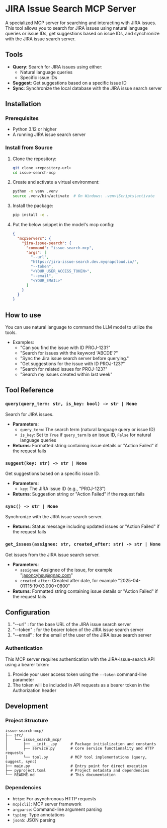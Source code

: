 # JIRA Issue Search MCP Server

A specialized MCP server for searching and interacting with JIRA issues. This tool allows you to search for JIRA issues using natural language queries or issue IDs, get suggestions based on issue IDs, and synchronize with the JIRA issue search server.

## Tools

- **Query**: Search for JIRA issues using either:
  - Natural language queries
  - Specific issue IDs
- **Suggest**: Get suggestions based on a specific issue ID
- **Sync**: Synchronize the local database with the JIRA issue search server

## Installation

### Prerequisites

- Python 3.12 or higher
- A running JIRA issue search server 

### Install from Source

1. Clone the repository:
   ```bash
   git clone <repository-url>
   cd issue-search-mcp
   ```

2. Create and activate a virtual environment:
   ```bash
   python -m venv .venv
   source .venv/bin/activate  # On Windows: .venv\Scripts\activate
   ```

3. Install the package:
   ```bash
   pip install -e .
   ```

4. Put the below snippet in the model's mcp config:
   ```json
   {
     "mcpServers": {
       "jira-issue-search": {
         "command": "issue-search-mcp",
         "args": [
           "--url",
           "https://jira-issue-search.dev.myqnapcloud.io/",
           "--token",
           "<YOUR_USER_ACCESS_TOKEN>",
           "--email",
           "<YOUR_EMAIL>"
         ]
       }
     }
   }
   ```
## How to use ##

You can use natural language to command the LLM model to utilize the tools.

- Examples:
  - "Can you find the issue with ID PROJ-123?"
  - "Search for issues with the keyword 'ABCDE'?"
  - "Sync the Jira issue search server before querying."
  - "Get suggestions for the issue with ID PROJ-123?"
  - "Search for related issues for PROJ-123?"
  - "Search my issues created within last week"

## Tool Reference

### `query(query_term: str, is_key: bool) -> str | None`

Search for JIRA issues.

- **Parameters**:
  - `query_term`: The search term (natural language query or issue ID)
  - `is_key`: Set to `True` if `query_term` is an issue ID, `False` for natural language queries
- **Returns**: Formatted string containing issue details or "Action Failed" if the request fails

### `suggest(key: str) -> str | None`

Get suggestions based on a specific issue ID.

- **Parameters**:
  - `key`: The JIRA issue ID (e.g., "PROJ-123")
- **Returns**: Suggestion string or "Action Failed" if the request fails

### `sync() -> str | None`

Synchronize with the JIRA issue search server.

- **Returns**: Status message including updated issues or "Action Failed" if the request fails

### `get_issues(assignee: str, created_after: str) -> str | None`

Get issues from the JIRA issue search server.

- **Parameters**:
  - `assignee`: Assignee of the issue, for example "jasoncyhsu@qnap.com"
  - `created_after`: Created after date, for example "2025-04-01T15:19:03.000+0800"
- **Returns**: Formatted string containing issue details or "Action Failed" if the request fails

## Configuration

1. "--url" : for the base URL of the JIRA issue search server
2. "--token" : for the bearer token of the JIRA issue search server
3. "--email" : for the email of the user of the JIRA issue search server

### Authentication

This MCP server requires authentication with the JIRA-issue-search API using a bearer token:

1. Provide your user access token using the `--token` command-line parameter
2. The token will be included in API requests as a bearer token in the Authorization header


## Development

### Project Structure

```
issue-search-mcp/
├── src/
│   └── issue_search_mcp/
│       ├── __init__.py      # Package initialization and constants
│       ├── service.py       # Core service functionality and HTTP requests
│       └── tool.py          # MCP tool implementations (query, suggest, sync)
├── main.py                  # Entry point for direct execution
├── pyproject.toml           # Project metadata and dependencies
└── README.md                # This documentation
```

### Dependencies

- `httpx`: For asynchronous HTTP requests
- `mcp[cli]`: MCP server framework
- `argparse`: Command-line argument parsing
- `typing`: Type annotations
- `json5`: JSON parsing
